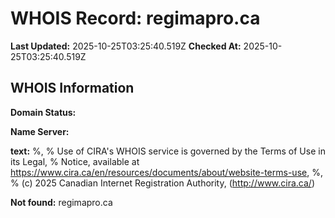 # WHOIS Record: regimapro.ca

**Last Updated:** 2025-10-25T03:25:40.519Z
**Checked At:** 2025-10-25T03:25:40.519Z

## WHOIS Information

**Domain Status:** 

**Name Server:** 

**text:** %, % Use of CIRA's WHOIS service is governed by the Terms of Use in its Legal, % Notice, available at https://www.cira.ca/en/resources/documents/about/website-terms-use, %, % (c) 2025 Canadian Internet Registration Authority, (http://www.cira.ca/)

**Not found:** regimapro.ca

